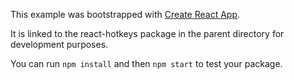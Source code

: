 This example was bootstrapped with [Create React App](https://github.com/facebook/create-react-app).

It is linked to the react-hotkeys package in the parent directory for development purposes.

You can run `npm install` and then `npm start` to test your package.
